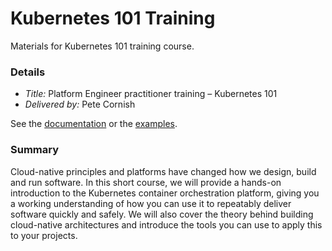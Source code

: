 # Kubernetes 101 Training

Materials for Kubernetes 101 training course.

### Details

* *Title:* Platform Engineer practitioner training – Kubernetes 101
* *Delivered by:* Pete Cornish

See the [documentation](docs) or the [examples](examples).

### Summary

Cloud-native principles and platforms have changed how we design, build and run software. In this short course, we will provide a hands-on introduction to the Kubernetes container orchestration platform, giving you a working understanding of how you can use it to repeatably deliver software quickly and safely. We will also cover the theory behind building cloud-native architectures and introduce the tools you can use to apply this to your projects.
